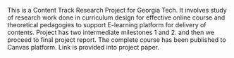 This is a Content Track Research Project for Georgia Tech. It involves study of research work done in curriculum design for effective online course and theoretical pedagogies to support E-learning platform for delivery of contents.
Project has two intermediate milestones 1 and 2. and then we proceed to final project report. The complete course has been published to Canvas platform. Link is provided into project paper.
